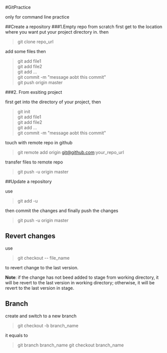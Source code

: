 #GitPractice

only for command line practice

##Create a repository
###1.Empty repo from scratch
first get to the location where you want put your project directory in.
then
> git clone repo_url

add some files then

>git add file1<br/>
>git add file2<br/>
>git add ...<br/>
>git commit -m "message aobt this commit"<br/>
>git push origin master<br/>

###2. From exsiting project

first get into the directory of your project, then

>git init<br/>
>git add file1<br/>
>git add file2<br/>
>git add ...<br/>
>git commit -m "message aobt this commit"<br/>

touch with remote repo in github

>git remote add origin git@github.com:your_repo_url

transfer files to remote repo

>git push -u origin master

##Update a repository

use

>git add -u

then commit the changes and finally push the changes

>git push -u origin master

## Revert changes

use

>git checkout -- file_name

to revert change to the last version.

**Note**: if the change has not beed added to stage from working directory, it
will be revert to the last version in working directory; otherwise, it will be
revert to the last version in stage.

## Branch

create and switch to a new branch

> git checkout -b branch_name

it equals to

> git branch branch_name
> git checkout branch_name